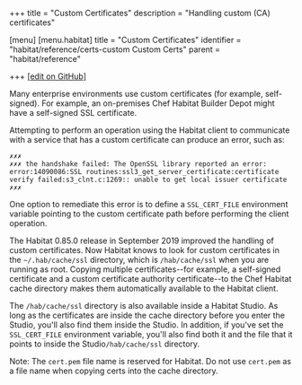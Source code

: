 +++
title = "Custom Certificates"
description = "Handling custom (CA) certificates"

[menu]
  [menu.habitat]
    title = "Custom Certificates"
    identifier = "habitat/reference/certs-custom Custom Certs"
    parent = "habitat/reference"

+++
[\[edit on GitHub\]](https://github.com/habitat-sh/habitat/blob/master/components/docs-chef-io/content/habitat/certs_custom.md)

Many enterprise environments use custom certificates (for example, self-signed). For example, an on-premises Chef Habitat Builder Depot might have a self-signed SSL certificate.

Attempting to perform an operation using the Habitat client to communicate with a service that has a custom certificate can produce an error, such as:

```output
✗✗✗
✗✗✗ the handshake failed: The OpenSSL library reported an error: error:14090086:SSL routines:ssl3_get_server_certificate:certificate verify failed:s3_clnt.c:1269:: unable to get local issuer certificate
✗✗✗
```

One option to remediate this error is to define a `SSL_CERT_FILE` environment variable pointing to the custom certificate path before performing the client operation.

The Habitat 0.85.0 release in September 2019 improved the handling of custom certificates.
Now Habitat knows to look for custom certificates in the `~/.hab/cache/ssl` directory, which is `/hab/cache/ssl` when you are running as root.
Copying multiple certificates--for example, a self-signed certificate and a custom certificate authority certificate--to the Chef Habitat cache directory makes them automatically available to the Habitat client.

The `/hab/cache/ssl` directory is also available inside a Habitat Studio. As long as the certificates are inside the cache directory before you enter the Studio, you'll also find them inside the Studio. In addition, if you've set the `SSL_CERT_FILE` environment variable, you'll also find both it and the file that it points to inside the Studio`/hab/cache/ssl` directory.

Note: The `cert.pem` file name is reserved for Habitat. Do not use `cert.pem` as a file name when copying certs into the cache directory.
